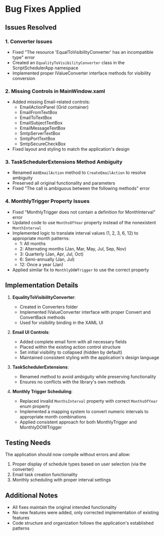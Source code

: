 # Bug Fixes Applied

## Issues Resolved

### 1. Converter Issues
- Fixed "The resource 'EqualToVisibilityConverter' has an incompatible type" error
- Created an `EqualityToVisibilityConverter` class in the ScriptSchedulerApp namespace
- Implemented proper IValueConverter interface methods for visibility conversion

### 2. Missing Controls in MainWindow.xaml
- Added missing Email-related controls:
  - EmailActionPanel (Grid container)
  - EmailFromTextBox
  - EmailToTextBox
  - EmailSubjectTextBox
  - EmailMessageTextBox
  - SmtpServerTextBox
  - SmtpPortTextBox
  - SmtpSecureCheckBox
- Fixed layout and styling to match the application's design

### 3. TaskSchedulerExtensions Method Ambiguity
- Renamed `AddEmailAction` method to `CreateEmailAction` to resolve ambiguity
- Preserved all original functionality and parameters
- Fixed "The call is ambiguous between the following methods" error

### 4. MonthlyTrigger Property Issues
- Fixed "MonthlyTrigger does not contain a definition for MonthInterval" error
- Updated code to use `MonthsOfYear` property instead of the nonexistent `MonthInterval`
- Implemented logic to translate interval values (1, 2, 3, 6, 12) to appropriate month patterns:
  - 1: All months
  - 2: Alternating months (Jan, Mar, May, Jul, Sep, Nov)
  - 3: Quarterly (Jan, Apr, Jul, Oct)
  - 6: Semi-annually (Jan, Jul)
  - 12: Once a year (Jan)
- Applied similar fix to `MonthlyDOWTrigger` to use the correct property

## Implementation Details

1. **EqualityToVisibilityConverter**:
   - Created in Converters folder
   - Implemented IValueConverter interface with proper Convert and ConvertBack methods
   - Used for visibility binding in the XAML UI

2. **Email UI Controls**:
   - Added complete email form with all necessary fields
   - Placed within the existing action control structure
   - Set initial visibility to collapsed (hidden by default)
   - Maintained consistent styling with the application's design language

3. **TaskSchedulerExtensions**:
   - Renamed method to avoid ambiguity while preserving functionality
   - Ensures no conflicts with the library's own methods

4. **Monthly Trigger Scheduling**:
   - Replaced invalid `MonthsInterval` property with correct `MonthsOfYear` enum property
   - Implemented a mapping system to convert numeric intervals to appropriate month combinations
   - Applied consistent approach for both MonthlyTrigger and MonthlyDOWTrigger

## Testing Needs

The application should now compile without errors and allow:
1. Proper display of schedule types based on user selection (via the converter)
2. Email task creation functionality
3. Monthly scheduling with proper interval settings

## Additional Notes
- All fixes maintain the original intended functionality
- No new features were added, only corrected implementation of existing features
- Code structure and organization follows the application's established patterns
